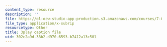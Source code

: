 ```yaml
---
content_type: resource
description: ''
file: https://ol-ocw-studio-app-production.s3.amazonaws.com/courses/7-016-introductory-biology-fall-2018/302c2a9d38b2d9706593b7412a13c501_s1MoBTEcVYY.srt
file_type: application/x-subrip
resourcetype: Other
title: 3play caption file
uid: 302c2a9d-38b2-d970-6593-b7412a13c501
---
```

